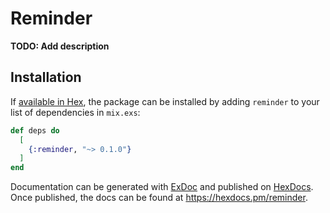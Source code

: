 # Reminder

**TODO: Add description**

## Installation

If [available in Hex](https://hex.pm/docs/publish), the package can be installed
by adding `reminder` to your list of dependencies in `mix.exs`:

```elixir
def deps do
  [
    {:reminder, "~> 0.1.0"}
  ]
end
```

Documentation can be generated with [ExDoc](https://github.com/elixir-lang/ex_doc)
and published on [HexDocs](https://hexdocs.pm). Once published, the docs can
be found at <https://hexdocs.pm/reminder>.

